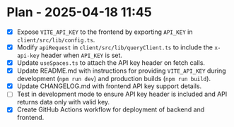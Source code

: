 # Plan - 2025-04-18 11:45

- [x] Expose `VITE_API_KEY` to the frontend by exporting `API_KEY` in `client/src/lib/config.ts`.
- [x] Modify `apiRequest` in `client/src/lib/queryClient.ts` to include the `x-api-key` header when `API_KEY` is set.
- [x] Update `useSpaces.ts` to attach the API key header on fetch calls.
- [x] Update README.md with instructions for providing `VITE_API_KEY` during development (`npm run dev`) and production builds (`npm run build`).
- [x] Update CHANGELOG.md with frontend API key support details.
- [ ] Test in development mode to ensure API key header is included and API returns data only with valid key.
- [x] Create GitHub Actions workflow for deployment of backend and frontend.